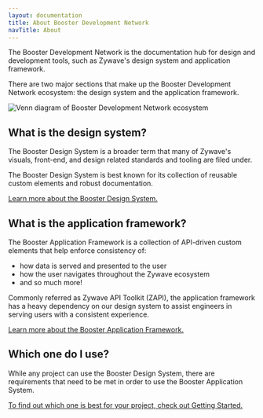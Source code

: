 ```yaml
---
layout: documentation
title: About Booster Development Network
navTitle: About
---
```

The Booster Development Network is the documentation hub for design and development tools, such as Zywave's design system and application framework.

There are two major sections that make up the Booster Development Network ecosystem: the design system and the application framework.

![Venn diagram of Booster Development Network ecosystem](/images/introduction/booster-ecosystem.png)

<docs-spacer></docs-spacer>

## What is the design system?

The Booster Design System is a broader term that many of Zywave's visuals, front-end, and design related standards and tooling are filed under.

The Booster Design System is best known for its collection of reusable custom elements and robust documentation.

[Learn more about the Booster Design System.](/design-system/about/)

<docs-spacer></docs-spacer>

## What is the application framework?

The Booster Application Framework is a collection of API-driven custom elements that help enforce consistency of:

* how data is served and presented to the user
* how the user navigates throughout the Zywave ecosystem
* and so much more!

Commonly referred as Zywave API Toolkit (ZAPI), the application framework has a heavy dependency on our design system to assist engineers in serving users with a consistent experience.

[Learn more about the Booster Application Framework.](/application-framework/about/)

<docs-spacer></docs-spacer>

## Which one do I use?

While any project can use the Booster Design System, there are requirements that need to be met in order to use the Booster Application System.

[To find out which one is best for your project, check out Getting Started.](/introduction/getting-started/how-to-get-started/)